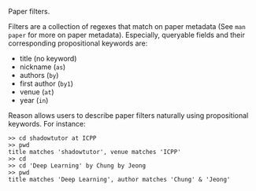 Paper filters.

Filters are a collection of regexes that match on paper
metadata (See `man paper` for more on paper metadata).
Especially, queryable fields and their corresponding
propositional keywords are:
- title (no keyword)
- nickname (`as`)
- authors (`by`)
- first author (`by1`)
- venue (`at`)
- year (`in`)

Reason allows users to describe paper filters naturally
using propositional keywords.
For instance:
```
>> cd shadowtutor at ICPP
>> pwd
title matches 'shadowtutor', venue matches 'ICPP'
>> cd
>> cd 'Deep Learning' by Chung by Jeong
>> pwd
title matches 'Deep Learning', author matches 'Chung' & 'Jeong'
```
